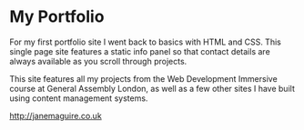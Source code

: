 # My Portfolio

For my first portfolio site I went back to basics with HTML and CSS. This single page site features a static info panel so that contact details are always available as you scroll through projects.

This site features all my projects from the Web Development Immersive course at General Assembly London, as well as a few other sites I have built using content management systems.

http://janemaguire.co.uk
